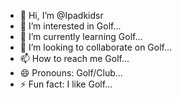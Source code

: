 - 👋 Hi, I’m @Ipadkidsr
- 👀 I’m interested in Golf...
- 🌱 I’m currently learning Golf...
- 💞️ I’m looking to collaborate on Golf...
- 📫 How to reach me Golf...
- 😄 Pronouns: Golf/Club...
- ⚡ Fun fact: I like Golf...

<!---
Ipadkidsr/Ipadkidsr is a ✨ special ✨ repository because its `README.md` (this file) appears on your GitHub profile.
You can click the Preview link to take a look at your changes.
--->
